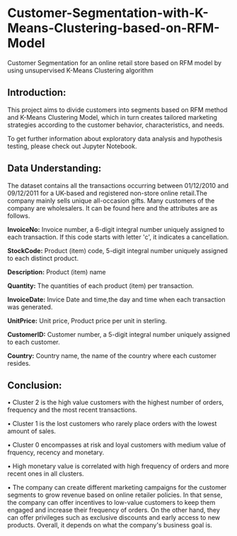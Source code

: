 # Customer-Segmentation-with-K-Means-Clustering-based-on-RFM-Model
Customer Segmentation for an online retail store based on RFM model by using unsupervised K-Means Clustering algorithm

## **Introduction:**
This project aims to divide customers into segments based on RFM method and K-Means Clustering Model, which in turn creates tailored marketing strategies according to the customer behavior, characteristics, and needs.<br>

To get further information about exploratory data analysis and hypothesis testing, please check out Jupyter Notebook.<br>

## **Data Understanding:**

The dataset contains all the transactions occurring between 01/12/2010 and 09/12/2011 for a UK-based and registered non-store online retail.The company mainly sells unique all-occasion gifts. Many customers of the company are wholesalers. It can be found here and the attributes are as follows.<br>

**InvoiceNo:** Invoice number, a 6-digit integral number uniquely assigned to each transaction. If this code starts with letter 'c', it indicates a cancellation.<br>

**StockCode:** Product (item) code, 5-digit integral number uniquely assigned to each distinct product.<br>

**Description:** Product (item) name <br>

**Quantity:** The quantities of each product (item) per transaction.<br>

**InvoiceDate:** Invice Date and time,the day and time when each transaction was generated.<br>

**UnitPrice:** Unit price, Product price per unit in sterling.<br>

**CustomerID:** Customer number, a 5-digit integral number uniquely assigned to each customer.<br>

**Country:** Country name, the name of the country where each customer resides.<br>


## **Conclusion:**
• Cluster 2 is the high value customers with the highest number of orders, frequency and the most recent transactions.<br>

• Cluster 1 is the lost customers who rarely place orders with the lowest amount of sales.<br>

• Cluster 0 encompasses at risk and loyal customers with medium value of frquency, recency and monetary.<br>

• High monetary value is correlated with high frequency of orders and more recent ones in all clusters.<br>

• The company can create different marketing campaigns for the customer segments to grow revenue based on online retailer policies. In that sense, the company can offer incentives to low-value customers to keep them engaged and increase their frequency of orders. On the other hand, they can offer privileges such as exclusive discounts and early access to new products. Overall, it depends on what the company's business goal is.<br>
